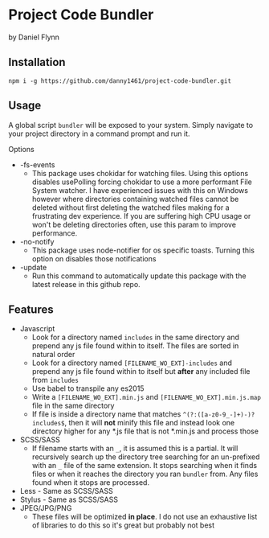 # Project Code Bundler
by Daniel Flynn

## Installation
`npm i -g https://github.com/danny1461/project-code-bundler.git`

## Usage
A global script `bundler` will be exposed to your system. Simply navigate to your project directory in a command prompt and run it.

Options
  * -fs-events
    * This package uses chokidar for watching files. Using this options disables usePolling forcing chokidar to use a more performant File System watcher. I have experienced issues with this on Windows however where directories containing watched files cannot be deleted without first deleting the watched files making for a frustrating dev experience. If you are suffering high CPU usage or won't be deleting directories often, use this param to improve performance.
  * -no-notify
    * This package uses node-notifier for os specific toasts. Turning this option on disables those notifications
  * -update
    * Run this command to automatically update this package with the latest release in this github repo.

## Features
  * Javascript
    * Look for a directory named `includes` in the same directory and prepend any js file found within to itself. The files are sorted in natural order
    * Look for a directory named `[FILENAME_WO_EXT]-includes` and prepend any js file found within to itself but **after** any included file from `includes`
    * Use babel to transpile any es2015
    * Write a `[FILENAME_WO_EXT].min.js` and `[FILENAME_WO_EXT].min.js.map` file in the same directory
    * If file is inside a directory name that matches `^(?:([a-z0-9_-]+)-)?includes$`, then it will **not** minify this file and instead look one directory higher for any *.js file that is not *.min.js and process those
  * SCSS/SASS
    * If filename starts with an `_`, it is assumed this is a partial. It will recursively search up the directory tree searching for an un-prefixed with an `_` file of the same extension. It stops searching when it finds files or when it reaches the directory you ran `bundler` from. Any files found when it stops are processed.
  * Less - Same as SCSS/SASS
  * Stylus - Same as SCSS/SASS
  * JPEG/JPG/PNG
    * These files will be optimized **in place**. I do not use an exhaustive list of libraries to do this so it's great but probably not best